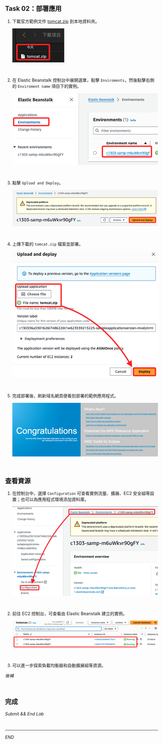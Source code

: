 ## Task 02：部署應用

1.  下載官方範例文件 [tomcat.zip](https://docs.aws.amazon.com/elasticbeanstalk/latest/dg/samples/tomcat.zip) 到本地資料夾。

    ![](images/img_04.png)

<br>

2. 在 Elastic Beanstalk 控制台中展開選單，點擊 `Enviroments`，然後點擊右側的 `Enviroment name` 項目下的實例。

    ![](images/img_05.png)

<br>

3. 點擊 `Upload and Deploy`。

    ![](images/img_06.png)

<br>

4. 上傳下載的 `tomcat.zip` 檔案並部署。

    ![](images/img_07.png)

<br>

5. 完成部署後，刷新域名網頁便看到部署的範例應用程式。

    ![](images/img_08.png)

<br>

## 查看資源

1. 在控制台中，選擇 `Configuration`  可查看實例流量、擴展、EC2 安全組等設置；也可以為應用程式環境添加資料庫。

    ![](images/img_09.png)

<br>

2. 前往 EC2 控制台，可查看由 Elastic Beanstalk 建立的實例。

    ![](images/img_10.png)

<br>

3. 可以進一步探索負載均衡器和自動擴展組等資源。

_後補_

<br>

## 完成

_Submit && End Lab_

<br>

___

_END_